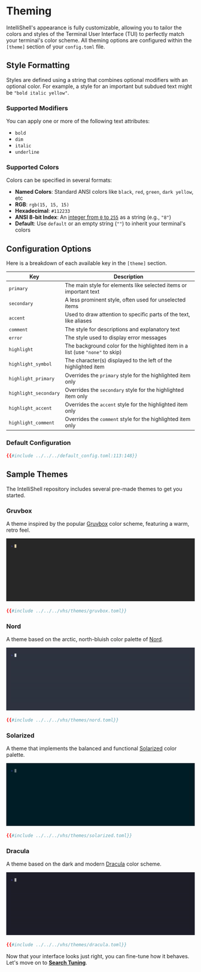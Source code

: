 # Theming

IntelliShell's appearance is fully customizable, allowing you to tailor the colors and styles of the Terminal User
Interface (TUI) to perfectly match your terminal's color scheme. All theming options are configured within the `[theme]`
section of your `config.toml` file.

## Style Formatting

Styles are defined using a string that combines optional modifiers with an optional color. For example, a style for an
important but subdued text might be `"bold italic yellow"`.

### Supported Modifiers

You can apply one or more of the following text attributes:

- `bold`
- `dim`
- `italic`
- `underline`

### Supported Colors

Colors can be specified in several formats:

- **Named Colors**: Standard ANSI colors like `black`, `red`, `green`, `dark yellow`, etc
- **RGB**: `rgb(15, 15, 15)`
- **Hexadecimal**: `#112233`
- **ANSI 8-bit Index**: An [integer from `0` to `255`](https://jonasjacek.github.io/colors/) as a string (e.g., `"8"`)
- **Default**: Use `default` or an empty string (`""`) to inherit your terminal's colors

## Configuration Options

Here is a breakdown of each available key in the `[theme]` section.

| Key                  | Description                                                                    |
| -------------------- | ------------------------------------------------------------------------------ |
| `primary`            | The main style for elements like selected items or important text              |
| `secondary`          | A less prominent style, often used for unselected items                        |
| `accent`             | Used to draw attention to specific parts of the text, like aliases             |
| `comment`            | The style for descriptions and explanatory text                                |
| `error`              | The style used to display error messages                                       |
| `highlight`          | The background color for the highlighted item in a list (use `"none"` to skip) |
| `highlight_symbol`   | The character(s) displayed to the left of the highlighted item                 |
| `highlight_primary`  | Overrides the `primary` style for the highlighted item only                    |
| `highlight_secondary`| Overrides the `secondary` style for the highlighted item only                  |
| `highlight_accent`   | Overrides the `accent` style for the highlighted item only                     |
| `highlight_comment`  | Overrides the `comment` style for the highlighted item only                    |

### Default Configuration

```toml
{{#include ../../../default_config.toml:113:148}}
```

## Sample Themes

The IntelliShell repository includes several pre-made themes to get you started.

### Gruvbox

A theme inspired by the popular [Gruvbox](https://github.com/morhetz/gruvbox) color scheme, featuring a warm, retro feel.

![Gruvbox Theme Preview](../images/theme_2_gruvbox.gif)

```toml
{{#include ../../../vhs/themes/gruvbox.toml}}
```

### Nord

A theme based on the arctic, north-bluish color palette of [Nord](https://www.nordtheme.com/).

![Nord Theme Preview](../images/theme_3_nord.gif)

```toml
{{#include ../../../vhs/themes/nord.toml}}
```

### Solarized

A theme that implements the balanced and functional [Solarized](https://ethanschoonover.com/solarized/) color palette.

![Solarized Theme Preview](../images/theme_4_solarized.gif)

```toml
{{#include ../../../vhs/themes/solarized.toml}}
```

### Dracula

A theme based on the dark and modern [Dracula](https://draculatheme.com/) color scheme.

![Dracula Theme Preview](../images/theme_5_dracula.gif)

```toml
{{#include ../../../vhs/themes/dracula.toml}}
```

Now that your interface looks just right, you can fine-tune how it behaves. Let's move on to
[**Search Tuning**](./search_tuning.md).
